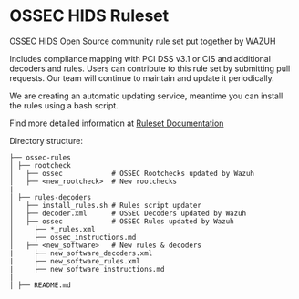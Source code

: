 # OSSEC HIDS Ruleset

OSSEC HIDS Open Source community rule set put together by WAZUH

Includes compliance mapping with PCI DSS v3.1 or CIS and additional decoders and rules. Users can contribute to this rule set by submitting pull requests. Our team will continue to maintain and update it periodically.

We are creating an automatic updating service, meantime you can install the rules using a bash script. 

Find more detailed information at [Ruleset Documentation](http://documentation.wazuh.com/en/latest/ossec_rule_set.html)


Directory structure:

    ├── ossec-rules             
    │ ├── rootcheck            
    │   ├── ossec            # OSSEC Rootchecks updated by Wazuh
    │   ├── <new_rootcheck>  # New rootchecks
    |
    │ ├── rules-decoders 
    │   ├── install_rules.sh # Rules script updater 
    │   ├── decoder.xml      # OSSEC Decoders updated by Wazuh
    │   ├── ossec            # OSSEC Rules updated by Wazuh
    │     ├── *_rules.xml
    │     ├── ossec_instructions.md
    │   ├── <new_software>   # New rules & decoders
    |     ├── new_software_decoders.xml
    |     ├── new_software_rules.xml  
    |     ├── new_software_instructions.md  
    |
    │ ├── README.md  

